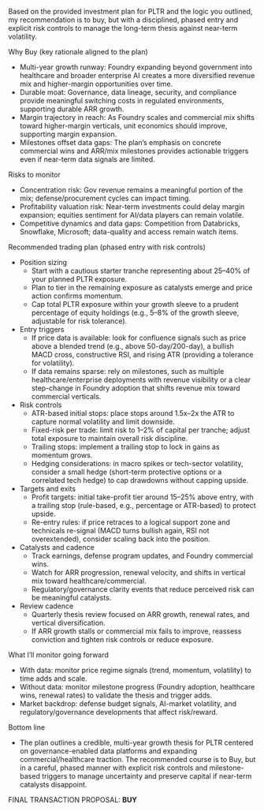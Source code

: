 Based on the provided investment plan for PLTR and the logic you outlined, my recommendation is to buy, but with a disciplined, phased entry and explicit risk controls to manage the long-term thesis against near-term volatility.

Why Buy (key rationale aligned to the plan)
- Multi-year growth runway: Foundry expanding beyond government into healthcare and broader enterprise AI creates a more diversified revenue mix and higher-margin opportunities over time.
- Durable moat: Governance, data lineage, security, and compliance provide meaningful switching costs in regulated environments, supporting durable ARR growth.
- Margin trajectory in reach: As Foundry scales and commercial mix shifts toward higher-margin verticals, unit economics should improve, supporting margin expansion.
- Milestones offset data gaps: The plan’s emphasis on concrete commercial wins and ARR/mix milestones provides actionable triggers even if near-term data signals are limited.

Risks to monitor
- Concentration risk: Gov revenue remains a meaningful portion of the mix; defense/procurement cycles can impact timing.
- Profitability valuation risk: Near-term investments could delay margin expansion; equities sentiment for AI/data players can remain volatile.
- Competitive dynamics and data gaps: Competition from Databricks, Snowflake, Microsoft; data-quality and access remain watch items.

Recommended trading plan (phased entry with risk controls)
- Position sizing
  - Start with a cautious starter tranche representing about 25–40% of your planned PLTR exposure.
  - Plan to tier in the remaining exposure as catalysts emerge and price action confirms momentum.
  - Cap total PLTR exposure within your growth sleeve to a prudent percentage of equity holdings (e.g., 5–8% of the growth sleeve, adjustable for risk tolerance).
- Entry triggers
  - If price data is available: look for confluence signals such as price above a blended trend (e.g., above 50-day/200-day), a bullish MACD cross, constructive RSI, and rising ATR (providing a tolerance for volatility).
  - If data remains sparse: rely on milestones, such as multiple healthcare/enterprise deployments with revenue visibility or a clear step-change in Foundry adoption that shifts revenue mix toward commercial verticals.
- Risk controls
  - ATR-based initial stops: place stops around 1.5x–2x the ATR to capture normal volatility and limit downside.
  - Fixed-risk per trade: limit risk to 1–2% of capital per tranche; adjust total exposure to maintain overall risk discipline.
  - Trailing stops: implement a trailing stop to lock in gains as momentum grows.
  - Hedging considerations: in macro spikes or tech-sector volatility, consider a small hedge (short-term protective options or a correlated tech hedge) to cap drawdowns without capping upside.
- Targets and exits
  - Profit targets: initial take-profit tier around 15–25% above entry, with a trailing stop (rule-based, e.g., percentage or ATR-based) to protect upside.
  - Re-entry rules: if price retraces to a logical support zone and technicals re-signal (MACD turns bullish again, RSI not overextended), consider scaling back into the position.
- Catalysts and cadence
  - Track earnings, defense program updates, and Foundry commercial wins.
  - Watch for ARR progression, renewal velocity, and shifts in vertical mix toward healthcare/commercial.
  - Regulatory/governance clarity events that reduce perceived risk can be meaningful catalysts.
- Review cadence
  - Quarterly thesis review focused on ARR growth, renewal rates, and vertical diversification.
  - If ARR growth stalls or commercial mix fails to improve, reassess conviction and tighten risk controls or reduce exposure.

What I’ll monitor going forward
- With data: monitor price regime signals (trend, momentum, volatility) to time adds and scale.
- Without data: monitor milestone progress (Foundry adoption, healthcare wins, renewal rates) to validate the thesis and trigger adds.
- Market backdrop: defense budget signals, AI-market volatility, and regulatory/governance developments that affect risk/reward.

Bottom line
- The plan outlines a credible, multi-year growth thesis for PLTR centered on governance-enabled data platforms and expanding commercial/healthcare traction. The recommended course is to Buy, but in a careful, phased manner with explicit risk controls and milestone-based triggers to manage uncertainty and preserve capital if near-term catalysts disappoint.

FINAL TRANSACTION PROPOSAL: **BUY**